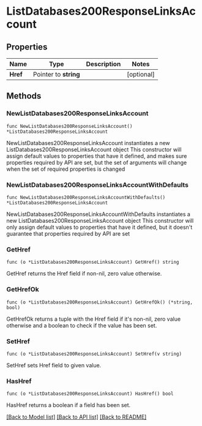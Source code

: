 # ListDatabases200ResponseLinksAccount

## Properties

Name | Type | Description | Notes
------------ | ------------- | ------------- | -------------
**Href** | Pointer to **string** |  | [optional] 

## Methods

### NewListDatabases200ResponseLinksAccount

`func NewListDatabases200ResponseLinksAccount() *ListDatabases200ResponseLinksAccount`

NewListDatabases200ResponseLinksAccount instantiates a new ListDatabases200ResponseLinksAccount object
This constructor will assign default values to properties that have it defined,
and makes sure properties required by API are set, but the set of arguments
will change when the set of required properties is changed

### NewListDatabases200ResponseLinksAccountWithDefaults

`func NewListDatabases200ResponseLinksAccountWithDefaults() *ListDatabases200ResponseLinksAccount`

NewListDatabases200ResponseLinksAccountWithDefaults instantiates a new ListDatabases200ResponseLinksAccount object
This constructor will only assign default values to properties that have it defined,
but it doesn't guarantee that properties required by API are set

### GetHref

`func (o *ListDatabases200ResponseLinksAccount) GetHref() string`

GetHref returns the Href field if non-nil, zero value otherwise.

### GetHrefOk

`func (o *ListDatabases200ResponseLinksAccount) GetHrefOk() (*string, bool)`

GetHrefOk returns a tuple with the Href field if it's non-nil, zero value otherwise
and a boolean to check if the value has been set.

### SetHref

`func (o *ListDatabases200ResponseLinksAccount) SetHref(v string)`

SetHref sets Href field to given value.

### HasHref

`func (o *ListDatabases200ResponseLinksAccount) HasHref() bool`

HasHref returns a boolean if a field has been set.


[[Back to Model list]](../README.md#documentation-for-models) [[Back to API list]](../README.md#documentation-for-api-endpoints) [[Back to README]](../README.md)


